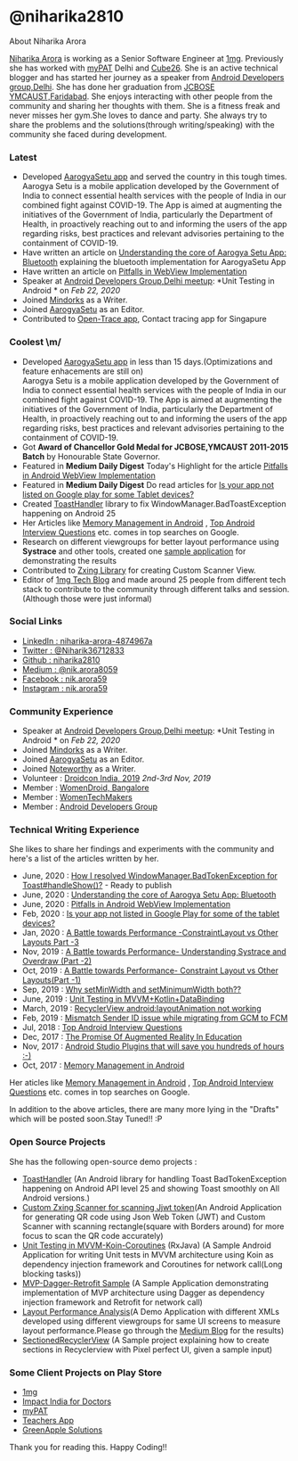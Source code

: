# @niharika2810
About Niharika Arora

[Niharika Arora](www.linkedin.com/in/niharika-arora-4874967a) is working as a Senior Software Engineer at [1mg](https://www.1mg.com/). Previously she has worked with [myPAT](https://mypat.in/) Delhi and [Cube26](https://www.linkedin.com/company/cube26/). She is  an active technical blogger and has started her journey as a speaker from [Android Developers group,Delhi](https://www.meetup.com/GDGNewDelhi/). She has done her graduation from [JCBOSE YMCAUST,Faridabad](https://jcboseust.ac.in/). She enjoys interacting with other people from the community and sharing her thoughts with them. She is a fitness freak and never misses her gym.She loves to dance and party. She always try to share the problems and the solutions(through writing/speaking) with the community she faced during development.

### Latest
 - Developed [AarogyaSetu app](https://github.com/nic-delhi/AarogyaSetu_Android/graphs/contributors) and served the country in this tough times.
 Aarogya Setu is a mobile application developed by the Government of India to connect essential health services with the people of India in our combined fight against COVID-19. The App is aimed at augmenting the initiatives of the Government of India, particularly the Department of Health, in proactively reaching out to and informing the users of the app regarding risks, best practices and relevant advisories pertaining to the containment of COVID-19.
  - Have written an article on [Understanding the core of Aarogya Setu App: Bluetooth](https://medium.com/aarogyasetu/understanding-the-core-of-aarogya-setu-bluetooth-c09de3143fd2) explaining the bluetooth implementation for AarogyaSetu App
 - Have written an article on [Pitfalls in WebView Implementation](https://medium.com/1mgofficial/pitfalls-in-android-webview-implementation-b6524f9f38bb)
 - Speaker at [Android Developers Group,Delhi meetup](https://www.meetup.com/adg-delhi/events/268419995/): *Unit Testing in Android * on *Feb 22, 2020* 
 - Joined [Mindorks](https://mindorks.com/) as a Writer.
  - Joined [AarogyaSetu](https://medium.com/aarogyasetu) as an Editor.
  - Contributed to [Open-Trace app](https://github.com/opentrace-community/opentrace-android), Contact tracing app for Singapure
 

### Coolest \m/

 - Developed [AarogyaSetu app](https://play.google.com/store/apps/details?id=nic.goi.aarogyasetu&hl=en_IN) in less than 15 days.(Optimizations and feature enhacements are still on)<br/>
 Aarogya Setu is a mobile application developed by the Government of India to connect essential health services with the people of India in our combined fight against COVID-19. The App is aimed at augmenting the initiatives of the Government of India, particularly the Department of Health, in proactively reaching out to and informing the users of the app regarding risks, best practices and relevant advisories pertaining to the containment of COVID-19. 
 - Got **Award of Chancellor Gold Medal for JCBOSE,YMCAUST 2011-2015 Batch** by Honourable State Governor.
 - Featured in **Medium Daily Digest** Today's Highlight for the article [Pitfalls in Android WebView Implementation](https://medium.com/1mgofficial/pitfalls-in-android-webview-implementation-b6524f9f38bb)
 - Featured in **Medium Daily Digest**  Do read articles for [Is your app not listed on Google play for some Tablet devices?](https://medium.com/1mgofficial/is-your-app-not-listed-in-google-play-for-some-of-the-tablet-devices-47a680b5d15a) 
 -  Created [ToastHandler](https://github.com/niharika2810/ToastHandler) library to fix WindowManager.BadToastException happening on Android 25
- Her Articles like [Memory Management in Android](https://medium.com/@nik.arora8059/memory-management-in-android-3bdf307c8e23) , [Top Android Interview Questions](https://blog.usejournal.com/interview-questions-for-android-java-ds-f5081cb3aa09) etc. comes in top searches on Google.
 - Research on different viewgroups for better layout performance using **Systrace** and other tools, created one [sample application](https://github.com/niharika2810/LayoutPerformance-Analysis-App) for demonstrating the results
 - Contributed to [Zxing Library](https://github.com/journeyapps/zxing-android-embedded/pulls) for creating Custom Scanner View.
  - Editor of [1mg Tech Blog](https://medium.com/1mgofficial) and made around 25 people from different tech stack to contribute to the community through different talks and session.(Although those were just informal)


### Social Links
 - [LinkedIn : niharika-arora-4874967a](https://www.linkedin.com/in/niharika-arora-4874967a/)
 - [Twitter : @Niharik36712833](https://twitter.com/Niharik36712833)
 - [Github : niharika2810](https://github.com/niharika2810)
 - [Medium : @nik.arora8059](https://medium.com/@nik.arora8059)
 - [Facebook : nik.arora59](https://www.facebook.com/nik.arora59)
 - [Instagram : nik.arora59](https://www.instagram.com/nik.arora59/)
 
### Community Experience
 - Speaker at [Android Developers Group,Delhi meetup](https://www.meetup.com/adg-delhi/events/268419995/): *Unit Testing in Android * on *Feb 22, 2020* 
 - Joined [Mindorks](https://mindorks.com/) as a Writer.
 - Joined [AarogyaSetu](https://medium.com/aarogyasetu) as an Editor.
 - Joined [Noteworthy](https://noteworthy.medium.com/) as a Writer.
 - Volunteer : [Droidcon India, 2019](https://www.droidcon.co.in/) *2nd-3rd Nov, 2019* 
 - Member : [WomenDroid, Bangalore](https://twitter.com/womendroid?lang=en)
 - Member : [WomenTechMakers](https://www.womentechmakers.com/)
 - Member : [Android Developers Group](https://www.meetup.com/adg-delhi/)

### Technical Writing Experience 

She likes to share her findings and experiments with the community and here's a list of the articles written by her.
 - June, 2020 : [How I resolved WindowManager.BadTokenException for Toast#handleShow()?](https://medium.com/@nik.arora8059/how-i-resolved-windowmanager-badtokenexception-for-toast-handleshow-2308203ebb91) - Ready to publish
 - June, 2020 : [Understanding the core of Aarogya Setu App: Bluetooth](https://medium.com/aarogyasetu/understanding-the-core-of-aarogya-setu-bluetooth-c09de3143fd2)
 - June, 2020 : [Pitfalls in Android WebView Implementation](https://medium.com/1mgofficial/pitfalls-in-android-webview-implementation-b6524f9f38bb)
 - Feb, 2020 : [Is your app not listed in Google Play for some of the tablet devices?](https://medium.com/1mgofficial/is-your-app-not-listed-in-google-play-for-some-of-the-tablet-devices-47a680b5d15a) 
 - Jan, 2020 : [A Battle towards Performance -ConstraintLayout vs Other Layouts Part -3](https://medium.com/1mgofficial/a-battle-towards-performance-constraintlayout-vs-other-layouts-part-3-d7646a849b4e)
 - Nov, 2019 : [A Battle towards Performance- Understanding Systrace and Overdraw (Part -2)](https://medium.com/1mgofficial/constraintlayout-vs-other-layouts-a-battle-towards-performance-part-2-21d6b5a6054c)
 - Oct, 2019 : [A Battle towards Performance- Constraint Layout vs Other Layouts(Part -1)](https://medium.com/1mgofficial/constraintlayout-vs-other-layouts-a-battle-towards-performance-part-1-14d8116e876e)
 - Sep, 2019 : [Why setMinWidth and setMinimumWidth both??](https://medium.com/@nik.arora8059/setminwidth-not-working-in-textview-51530b6ab9d)
 - June, 2019 : [Unit Testing in MVVM+Kotlin+DataBinding](https://medium.com/1mgofficial/unit-testing-in-mvvm-kotlin-databinding-ba3d4ea08f0e)
 - March, 2019 : [RecyclerView android:layoutAnimation not working](https://blog.usejournal.com/recyclerview-android-layoutanimation-not-working-7e4f3e6da9f)
 - Feb, 2019 : [Mismatch Sender ID issue while migrating from GCM to FCM](https://medium.com/1mgofficial/migrating-from-gcm-to-fcm-with-different-sender-ids-for-the-same-application-4fc36d97568e)
 - Jul, 2018 : [Top Android Interview Questions](https://blog.usejournal.com/interview-questions-for-android-java-ds-f5081cb3aa09)
 - Dec, 2017 : [The Promise Of Augmented Reality In Education](https://medium.com/@nik.arora8059/the-promise-of-augmented-reality-in-education-338eaa347d89)
 - Nov, 2017 : [Android Studio Plugins that will save you hundreds of hours :-)](https://medium.com/@nik.arora8059/android-studio-plugins-that-will-save-you-hundreds-of-hours-514e516c36fa)
 - Oct, 2017 : [Memory Management in Android](https://medium.com/@nik.arora8059/memory-management-in-android-3bdf307c8e23)
 
 Her aticles like [Memory Management in Android](https://medium.com/@nik.arora8059/memory-management-in-android-3bdf307c8e23) , [Top Android Interview Questions](https://blog.usejournal.com/interview-questions-for-android-java-ds-f5081cb3aa09) etc. comes in top searches on Google.
 
 In addition to the above articles, there are many more lying in the "Drafts" which will be posted soon.Stay Tuned!! :P

### Open Source Projects

She has the following open-source demo projects :

 - [ToastHandler](https://github.com/niharika2810/ToastHandler) (An Android library for handling Toast BadTokenException happening on Android API level 25 and showing Toast smoothly on All Android versions.)
  - [Custom Zxing Scanner for scanning Jjwt token](https://github.com/niharika2810/ZxingPlusJjwtSample)(An Android Application for generating QR code using Json Web Token (JWT) and Custom Scanner with scanning rectangle(square with Borders around) for more focus to scan the QR code accurately)
 - [Unit Testing in MVVM-Koin-Coroutines](https://github.com/niharika2810/UnitTesting-MVVM-Kotlin-Koin-Coroutines-Sample) (RxJava) (A Sample Android Application for writing Unit tests in MVVM architecture using Koin as dependency injection framework and Coroutines for network call(Long blocking tasks))
 - [MVP-Dagger-Retrofit Sample](https://github.com/niharika2810/MVP-Dagger-Retrofit-Sample-App) (A Sample Application demonstrating implementation of MVP architecture using Dagger as dependency injection framework and Retrofit for network call)
 - [Layout Performance Analysis](https://github.com/niharika2810/LayoutPerformance-Analysis-App)(A Demo Application with different XMLs developed using different viewgroups for same UI screens to measure layout performance.Please go through the [Medium Blog](https://medium.com/1mgofficial/constraintlayout-vs-other-layouts-a-battle-towards-performance-part-1-14d8116e876e) for the results)
 - [SectionedRecyclerView](https://github.com/niharika2810/SectionedRecyclerView-Sample) (A Sample project explaining how to create sections in Recyclerview with Pixel perfect UI, given a sample input)


### Some Client Projects on Play Store

 - [1mg](https://play.google.com/store/apps/details?id=com.aranoah.healthkart.plus)
 - [Impact India for Doctors](https://play.google.com/store/apps/details?id=com.onemg.consultation)
 - [myPAT](https://play.google.com/store/apps/details?id=com.mypat)
 - [Teachers App](https://play.google.com/store/apps/details?id=com.mypatteacherapp)
 - [GreenApple Solutions](https://play.google.com/store/apps/details?id=com.gaps.glen.sales_tracker&hl=en)
 
 Thank you for reading this. Happy Coding!!


